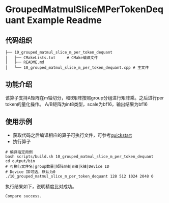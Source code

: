 # GroupedMatmulSliceMPerTokenDequant Example Readme
## 代码组织
```
├── 10_grouped_matmul_slice_m_per_token_dequant
│   ├── CMakeLists.txt     # CMake编译文件
│   ├── README.md
│   └── 10_grouped_matmul_slice_m_per_token_dequant.cpp # 主文件
```
## 功能介绍
该算子支持A矩阵在m轴切分，和B矩阵按照group分组进行矩阵乘。之后进行per token的量化操作。
A/B矩阵为int8类型，scale为bf16，输出结果为bf16
## 使用示例
- 获取代码之后编译相应的算子可执行文件，可参考[quickstart](../../docs/quickstart.md#算子编译)
- 执行算子
```
# 编译指定用例
bash scripts/build.sh 10_grouped_matmul_slice_m_per_token_dequant
cd output/bin
# 可执行文件名|group数量|矩阵m轴|n轴|k轴|Device ID
# Device ID可选，默认为0
./10_grouped_matmul_slice_m_per_token_dequant 128 512 1024 2048 0
```
执行结果如下，说明精度比对成功。
```
Compare success.
```